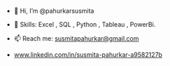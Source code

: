 - 👋 Hi, I’m @pahurkarsusmita

- 🌱 Skills: Excel , SQL , Python , Tableau , PowerBi.
- 📫 Reach me: susmitapahurkar@gmail.com
-  www.linkedin.com/in/susmita-pahurkar-a9582127b


<!---
pahurkarsusmita/pahurkarsusmita is a ✨ special ✨ repository because its `README.md` (this file) appears on your GitHub profile.
You can click the Preview link to take a look at your changes.
--->
